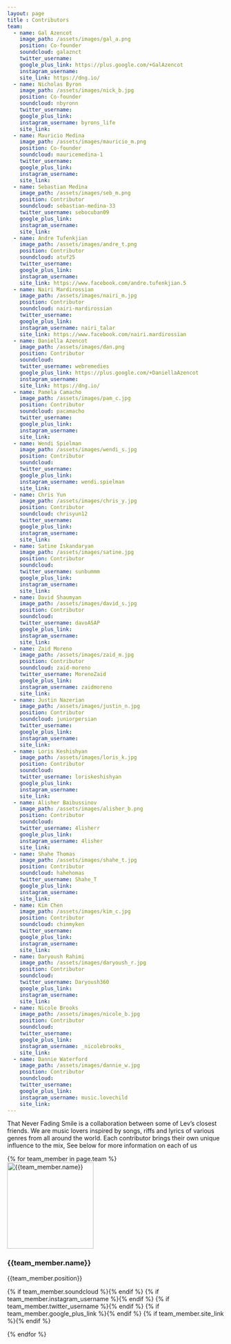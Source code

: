 ```yaml
---
layout: page
title : Contributors
team:
  - name: Gal Azencot
    image_path: /assets/images/gal_a.png
    position: Co-founder
    soundcloud: galaznct
    twitter_username:
    google_plus_link: https://plus.google.com/+GalAzencot
    instagram_username:
    site_link: https://dng.io/
  - name: Nicholas Byron
    image_path: /assets/images/nick_b.jpg
    position: Co-founder
    soundcloud: nbyronn
    twitter_username:
    google_plus_link:
    instagram_username: byrons_life
    site_link:
  - name: Mauricio Medina
    image_path: /assets/images/mauricio_m.png
    position: Co-founder
    soundcloud: mauricemedina-1
    twitter_username:
    google_plus_link:
    instagram_username:
    site_link:
  - name: Sebastian Medina
    image_path: /assets/images/seb_m.png
    position: Contributor
    soundcloud: sebastian-medina-33
    twitter_username: sebocuban09
    google_plus_link:
    instagram_username:
    site_link:
  - name: Andre Tufenkjian
    image_path: /assets/images/andre_t.png
    position: Contributor
    soundcloud: atuf25
    twitter_username:
    google_plus_link:
    instagram_username:
    site_link: https://www.facebook.com/andre.tufenkjian.5
  - name: Nairi Mardirossian
    image_path: /assets/images/nairi_m.jpg
    position: Contributor
    soundcloud: nairi-mardirossian
    twitter_username:
    google_plus_link:
    instagram_username: nairi_talar
    site_link: https://www.facebook.com/nairi.mardirossian
  - name: Daniella Azencot
    image_path: /assets/images/dan.png
    position: Contributor
    soundcloud:
    twitter_username: webremedies
    google_plus_link: https://plus.google.com/+DaniellaAzencot
    instagram_username:
    site_link: https://dng.io/
  - name: Pamela Camacho
    image_path: /assets/images/pam_c.jpg
    position: Contributor
    soundcloud: pacamacho
    twitter_username:
    google_plus_link:
    instagram_username:
    site_link:
  - name: Wendi Spielman
    image_path: /assets/images/wendi_s.jpg
    position: Contributor
    soundcloud:
    twitter_username:
    google_plus_link:
    instagram_username: wendi.spielman
    site_link:
  - name: Chris Yun
    image_path: /assets/images/chris_y.jpg
    position: Contributor
    soundcloud: chrisyun12
    twitter_username:
    google_plus_link:
    instagram_username:
    site_link:
  - name: Satine Iskandaryan
    image_path: /assets/images/satine.jpg
    position: Contributor
    soundcloud:
    twitter_username: sunbummm
    google_plus_link:
    instagram_username:
    site_link:
  - name: David Shaumyan
    image_path: /assets/images/david_s.jpg
    position: Contributor
    soundcloud:
    twitter_username: davoASAP
    google_plus_link:
    instagram_username:
    site_link:
  - name: Zaid Moreno
    image_path: /assets/images/zaid_m.jpg
    position: Contributor
    soundcloud: zaid-moreno
    twitter_username: MorenoZaid
    google_plus_link:
    instagram_username: zaidmoreno
    site_link:
  - name: Justin Nazerian
    image_path: /assets/images/justin_n.jpg
    position: Contributor
    soundcloud: juniorpersian
    twitter_username:
    google_plus_link:
    instagram_username:
    site_link:
  - name: Loris Keshishyan
    image_path: /assets/images/loris_k.jpg
    position: Contributor
    soundcloud:
    twitter_username: loriskeshishyan
    google_plus_link:
    instagram_username:
    site_link:
  - name: Alisher Baibussinov
    image_path: /assets/images/alisher_b.png
    position: Contributor
    soundcloud:
    twitter_username: 4lisherr
    google_plus_link:
    instagram_username: 4lisher
    site_link:
  - name: Shahe Thomas
    image_path: /assets/images/shahe_t.jpg
    position: Contributor
    soundcloud: hahehomas
    twitter_username: Shahe_T
    google_plus_link:
    instagram_username:
    site_link:
  - name: Kim Chen
    image_path: /assets/images/kim_c.jpg
    position: Contributor
    soundcloud: chimmyken
    twitter_username:
    google_plus_link:
    instagram_username:
    site_link:
  - name: Daryoush Rahimi
    image_path: /assets/images/daryoush_r.jpg
    position: Contributor
    soundcloud:
    twitter_username: Daryoush360
    google_plus_link:
    instagram_username:
    site_link:   
  - name: Nicole Brooks
    image_path: /assets/images/nicole_b.jpg
    position: Contributor
    soundcloud:
    twitter_username:
    google_plus_link:
    instagram_username: _nicolebrooks_
    site_link:
  - name: Dannie Waterford
    image_path: /assets/images/dannie_w.jpg
    position: Contributor
    soundcloud:
    twitter_username:
    google_plus_link:
    instagram_username: music.lovechild
    site_link:
---
```

That Never Fading Smile is a collaboration between some of Lev’s closest friends. We are music lovers inspired by songs, riffs and lyrics of various genres from all around the world. Each contributor brings their own unique influence to the mix, See below for more information on each of us

<section class="alternate">
		{% for team_member in page.team %}
		<div class="tprofile">
			<img src="{{team_member.image_path}}" width="200" height="200" alt="{{team_member.name}}">
			<h3>{{team_member.name}}</h3>
			<p>{{team_member.position}}</p>
      <p id="icons">
        {% if team_member.soundcloud %}<a href="https://soundcloud.com/{{team_member.soundcloud}}" target="_new"><i class="fa fa-soundcloud"></i></a>{% endif %}
        {% if team_member.instagram_username %}<a href="https://instagram.com/{{ team_member.instagram_username }}" target="_new"><i class="fa fa-instagram"></i></a>{% endif %}
        {% if team_member.twitter_username %}<a href="https://www.twitter.com/{{ team_member.twitter_username }}" target="_new"><i class="fa fa-twitter"></i></a>{% endif %}
        {% if team_member.google_plus_link %}<a href="{{ team_member.google_plus_link }}" target="_new"><i class="fa fa-google-plus"></i></a>{% endif %}
        {% if team_member.site_link %}<a href="{{ team_member.site_link }}" target="_new"><i class="fa fa-link"></i></a>{% endif %}
      </p>
		</div>
		{% endfor %}
</section>
